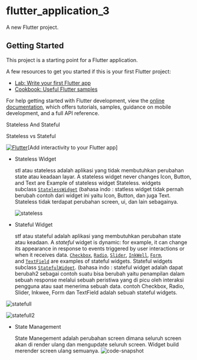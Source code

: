 # flutter_application_3

A new Flutter project.

## Getting Started

This project is a starting point for a Flutter application.

A few resources to get you started if this is your first Flutter project:

- [Lab: Write your first Flutter app](https://docs.flutter.dev/get-started/codelab)
- [Cookbook: Useful Flutter samples](https://docs.flutter.dev/cookbook)

For help getting started with Flutter development, view the
[online documentation](https://docs.flutter.dev/), which offers tutorials,
samples, guidance on mobile development, and a full API reference.

Stateless And Stateful

Stateless vs Stateful

[![Flutter](https://img.icons8.com/color/48/000000/flutter.png)](https://docs.flutter.dev/ui/interactivity)[Add interactivity to your Flutter app]

- Stateless Widget
    
    stl atau stateless adalah aplikasi yang tidak membutuhkan perubahan state atau keadaan layar. A stateless widget never changes Icon, Button, and Text are Example of stateless widget Stateless. widgets subclass [`StatelessWidget`](https://api.flutter.dev/flutter/widgets/StatelessWidget-class.html) (bahasa indo : statless widget tidak pernah berubah contoh dari widget ini yaitu Icon, Button, dan juga Text. Stateless tidak terdapat perubahan screen, ui, dan lain sebagainya.

    ![stateless](https://github.com/appworkspaceRM/stateless-stateful/assets/135511281/fe5a56f8-b667-4801-8316-69fd00685962)

- Stateful Widget
    
    stf atau stateful adalah aplikasi yang membutuhkan perubahan state atau keadaan. A *stateful* widget is dynamic: for example, it can change its appearance in response to events triggered by user interactions or when it receives data. [`Checkbox`](https://api.flutter.dev/flutter/material/Checkbox-class.html), [`Radio`](https://api.flutter.dev/flutter/material/Radio-class.html), [`Slider`](https://api.flutter.dev/flutter/material/Slider-class.html), [`InkWell`](https://api.flutter.dev/flutter/material/InkWell-class.html), [`Form`](https://api.flutter.dev/flutter/widgets/Form-class.html), and [`TextField`](https://api.flutter.dev/flutter/material/TextField-class.html) are examples of stateful widgets. Stateful widgets subclass [`StatefulWidget`](https://api.flutter.dev/flutter/widgets/StatefulWidget-class.html). (bahasa indo : stateful widget adalah dapat berubah2 sebagai contoh suatu bisa berubah yaitu penampilan dalam sebuah response melalui sebuah  peristiwa yang di picu oleh interaksi pengguna atau saat menerima sebuah data. contoh Checkbox, Radio, Slider, Inkwee, Form dan TextField adalah sebuah stateful widgets.

![statefull](https://github.com/appworkspaceRM/stateless-stateful/assets/135511281/3823363d-47fa-4246-8a51-b36c8df4786d)

![statefull2](https://github.com/appworkspaceRM/stateless-stateful/assets/135511281/1a9c46b1-fea2-486e-a79a-d77002c7477b)

- State Management
    
    State Manegement adalah perubahan screen dimana seluruh screen akan di render ulang dan mengupdate seluruh screen. Widget build merender screen ulang semuanya.
    ![code-snapshot](https://github.com/appworkspaceRM/stateless-stateful/assets/135511281/e374a17b-c030-4334-a127-2bd193fddfcc)
